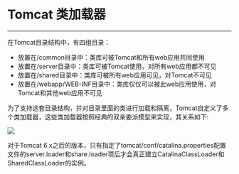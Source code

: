 # Tomcat 类加载器
---
在Tomcat目录结构中，有四组目录：

* 放置在/common目录中：类库可被Tomcat和所有web应用共同使用
* 放置在/server目录中：类库可被Tomcat使用，对所有web应用都不可见
* 放置在/shared目录中：类库可被所有web应用可见，对Tomcat不可见
* 放置在/webapp/WEB-INF目录中：类库仅仅可以被此web应用使用，对Tomcat和其他web应用不可见

为了支持这套目录结构，并对目录里面的类进行加载和隔离，Tomcat自定义了多个类加载器，这些类加载器按照经典的双亲委派模型来实现，其关系如下:

![](https://github.com/c-agam/notes/blob/master/images/Tomcat%E7%B1%BB%E5%8A%A0%E8%BD%BD%E5%99%A8.png)

对于Tomcat 6.x之后的版本，只有指定了tomcat/conf/catalina.properties配置文件的server.loader和share.loader项后才会真正建立CatalinaClassLoader和SharedClassLoader的实例。
